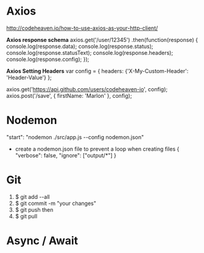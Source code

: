 
# Axios

http://codeheaven.io/how-to-use-axios-as-your-http-client/ 

**Axios response schema**
axios.get('/user/12345')
  .then(function(response) {
    console.log(response.data);
    console.log(response.status);
    console.log(response.statusText);
    console.log(response.headers);
    console.log(response.config);
  });

**Axios Setting Headers**
var config = {
  headers: {'X-My-Custom-Header': 'Header-Value'}
};

axios.get('https://api.github.com/users/codeheaven-io', config);
axios.post('/save', { firstName: 'Marlon' }, config);

# Nodemon
"start": "nodemon ./src/app.js --config nodemon.json"
- create a nodemon.json file to prevent a loop when creating files
{
    "verbose": false,
    "ignore": ["output/*"]
  }

# Git
1. $ git add --all
2. $ git commit -m "your changes"
3. $ git push
then
1. $ git pull

# Async / Await

